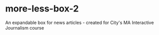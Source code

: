 # more-less-box-2
An expandable box for news articles - created for City's MA Interactive Journalism course
